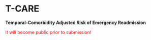 # T-CARE
**Temporal-Comorbidity Adjusted Risk of Emergency Readmission**

<font color="red">It will become public prior to submission!</font>
